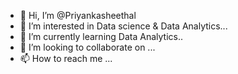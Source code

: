 - 👋 Hi, I’m @Priyankasheethal
- 👀 I’m interested in Data science & Data Analytics...
- 🌱 I’m currently learning Data Analytics..
- 💞️ I’m looking to collaborate on ...
- 📫 How to reach me ...

<!---
Priyankasheethal/Priyankasheethal is a ✨ special ✨ repository because its `README.md` (this file) appears on your GitHub profile.
You can click the Preview link to take a look at your changes.
--->
